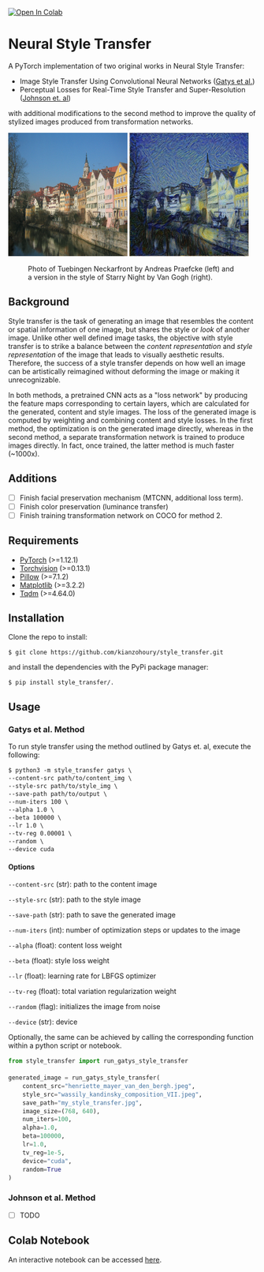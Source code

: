 [![Open In Colab](https://colab.research.google.com/assets/colab-badge.svg)](https://colab.research.google.com/drive/1dHAY_yCdW-u8xuZPO_S9095S98R4O2MV?usp=sharing)

# Neural Style Transfer
A PyTorch implementation of two original works in Neural Style Transfer:
* Image Style Transfer Using Convolutional Neural Networks ([Gatys et al.](https://www.cv-foundation.org/openaccess/content_cvpr_2016/papers/Gatys_Image_Style_Transfer_CVPR_2016_paper.pdf))
* Perceptual Losses for Real-Time Style Transfer and Super-Resolution ([Johnson et. al](https://arxiv.org/pdf/1603.08155.pdf))

with additional modifications to the second method to improve the quality of
stylized images produced from transformation networks.

                                                  
<img src="examples/content/tuebingen_neckarfront.jpeg" width=48% height=250/>         
<img src="examples/transfers/starry_night.jpg" width=48% height=250/> 
<figure> 
    <figcaption>
        Photo of <it>Tuebingen Neckarfront</it> by Andreas Praefcke (left) and a
        version in the style of <it>Starry Night</it> by Van Gogh (right).
    </figcaption>
</figure> 


[//]: # (<p align="center" style="margin: 0 auto;">   )

[//]: # (    <img src="examples/transfers/kandinsky.jpg" width="240" height="160"/>)

[//]: # (    <img src="examples/transfers/shipwreck.jpg" width="240" height="160"/>)

[//]: # (</p>)

[//]: # (<p align="center" style="margin: 0 auto">)

[//]: # (    <img src="examples/transfers/scream.jpg" width="240" height="160"/>)

[//]: # (    <img src="examples/transfers/picasso.jpg" width="240" height="160"/>)

[//]: # (    <img src="examples/transfers/great_wave.jpg" width="240" height="160"/>)

[//]: # (</p>)

[//]: # (Stylized versions of _Tuebingen Neckarfront_ by Andreas Praefcke &#40;top left&#41;. )

## Background
Style transfer is the task of generating an image that resembles the content
or spatial information of one image, but shares the style or _look_ of another
image. Unlike other well defined image tasks, the objective with style transfer
is to strike a balance between the _content representation_ and
_style representation_ of the image that leads to visually aesthetic results.
Therefore, the success of a style transfer depends on how well an image can
be artistically reimagined without deforming the image or making it
unrecognizable.

In both methods, a pretrained CNN acts as a "loss network" by producing the
feature maps corresponding to certain layers, which are calculated for the
generated, content and style images. The loss of the generated image is
computed by weighting and combining content and style losses. In the first method,
the optimization is on the generated image directly, whereas in the second method,
a separate transformation network is trained to produce images directly. In fact,
once trained, the latter method is much faster (~1000x).

## Additions
- [ ] Finish facial preservation mechanism (MTCNN, additional loss term).
- [ ] Finish color preservation (luminance transfer)     
- [ ] Finish training transformation network on COCO for method 2.

## Requirements
* [PyTorch](https://pytorch.org/) (>=1.12.1)
* [Torchvision](https://pytorch.org/vision/stable/index.html) (>=0.13.1)
* [Pillow](https://pillow.readthedocs.io/en/stable/) (>=7.1.2)
* [Matplotlib](https://matplotlib.org/stable/index.html) (>=3.2.2)
* [Tqdm](https://tqdm.github.io/) (>=4.64.0)

## Installation                                                
Clone the repo to install:                                     
```                                                            
$ git clone https://github.com/kianzohoury/style_transfer.git  
```                                                            
and install the dependencies with the PyPi package manager:
```
$ pip install style_transfer/.
```
## Usage
### Gatys et al. Method
To run style transfer using the method outlined by Gatys et. al, execute the
following:

```
$ python3 -m style_transfer gatys \
--content-src path/to/content_img \
--style-src path/to/style_img \
--save-path path/to/output \
--num-iters 100 \
--alpha 1.0 \
--beta 100000 \
--lr 1.0 \
--tv-reg 0.00001 \
--random \
--device cuda
```

#### Options

`--content-src` (str): path to the content image

`--style-src` (str): path to the style image

`--save-path` (str): path to save the generated image

`--num-iters` (int): number of optimization steps or updates to the image

`--alpha` (float): content loss weight

`--beta` (float): style loss weight

`--lr` (float): learning rate for LBFGS optimizer

`--tv-reg` (float): total variation regularization weight

`--random` (flag): initializes the image from noise

`--device` (str): device

Optionally, the same can be achieved by calling the corresponding function
within a python script or notebook.

```python
from style_transfer import run_gatys_style_transfer

generated_image = run_gatys_style_transfer(
    content_src="henriette_mayer_van_den_bergh.jpeg",
    style_src="wassily_kandinsky_composition_VII.jpeg",
    save_path="my_style_transfer.jpg",
    image_size=(768, 640),
    num_iters=100,
    alpha=1.0,
    beta=100000,
    lr=1.0,
    tv_reg=1e-5,
    device="cuda",
    random=True
)
```

### Johnson et al. Method
- [ ] TODO

## Colab Notebook
An interactive notebook can be accessed [here](https://colab.research.google.com/drive/1dHAY_yCdW-u8xuZPO_S9095S98R4O2MV?usp=sharing).       
     

